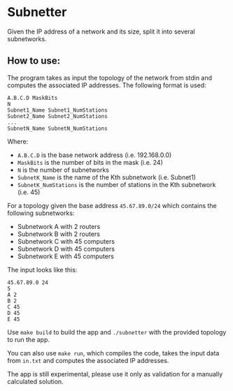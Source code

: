 # Subnetter

Given the IP address of a network and its size, split it into several
subnetworks.

## How to use:

The program takes as input the topology of the network from stdin and computes
the associated IP addresses. The following format is used:
```
A.B.C.D MaskBits
N
Subnet1_Name Subnet1_NumStations
Subnet2_Name Subnet2_NumStations
...
SubnetN_Name SubnetN_NumStations
```
Where:
- `A.B.C.D` is the base network address (i.e. 192.168.0.0)
- `MaskBits` is the number of bits in the mask (i.e. 24)
- `N` is the number of subnetworks
- `SubnetK_Name` is the name of the Kth subnetwork (i.e. Subnet1)
- `SubnetK_NumStations` is the number of stations in the Kth subnetwork (i.e. 45)


For a topology given the base address `45.67.89.0/24` which contains the following subnetworks:
- Subnetwork A with 2 routers
- Subnetwork B with 2 routers
- Subnetwork C with 45 computers
- Subnetwork D with 45 computers
- Subnetwork E with 45 computers

The input looks like this:
```
45.67.89.0 24
5
A 2
B 2
C 45
D 45
E 45
```

Use `make build` to build the app and `./subnetter` with the provided topology to run the app.

You can also use `make run`, which compiles the code, takes the input data from `in.txt` and computes the associated IP addresses.

The app is still experimental, please use it only as validation for a manually calculated solution.
